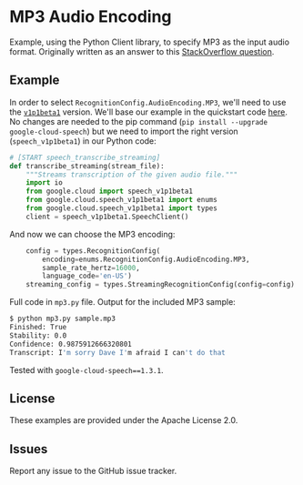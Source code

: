 # MP3 Audio Encoding

Example, using the Python Client library, to specify MP3 as the input audio format. Originally written as an answer to this [StackOverflow question](https://stackoverflow.com/a/59838848/6121516).

## Example

In order to select `RecognitionConfig.AudioEncoding.MP3`, we'll need to use the [`v1p1beta1`][1] version. We'll base our example in the quickstart code [here][2]. No changes are needed to the pip command (`pip install --upgrade google-cloud-speech`) but we need to import the right version (`speech_v1p1beta1`) in our Python code:

```python
# [START speech_transcribe_streaming]
def transcribe_streaming(stream_file):
    """Streams transcription of the given audio file."""
    import io
    from google.cloud import speech_v1p1beta1
    from google.cloud.speech_v1p1beta1 import enums
    from google.cloud.speech_v1p1beta1 import types
    client = speech_v1p1beta1.SpeechClient()
```

And now we can choose the MP3 encoding:

```python
    config = types.RecognitionConfig(
        encoding=enums.RecognitionConfig.AudioEncoding.MP3,
        sample_rate_hertz=16000,
        language_code='en-US')
    streaming_config = types.StreamingRecognitionConfig(config=config)
```

Full code in `mp3.py` file. Output for the included MP3 sample:

```bash
$ python mp3.py sample.mp3
Finished: True
Stability: 0.0
Confidence: 0.9875912666320801
Transcript: I'm sorry Dave I'm afraid I can't do that
```

Tested with `google-cloud-speech==1.3.1`.


  [1]: https://cloud.google.com/speech-to-text/docs/reference/rest/v1p1beta1/RecognitionConfig#audioencoding
  [2]: https://github.com/GoogleCloudPlatform/python-docs-samples/blob/ddb79a72126bf5f5773145c8ebb91cf01d71432c/speech/cloud-client/transcribe_streaming.py



## License

These examples are provided under the Apache License 2.0.

## Issues

Report any issue to the GitHub issue tracker.

